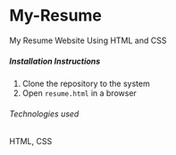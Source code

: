 # My-Resume
My Resume Website Using HTML and CSS

##### Installation Instructions
1. Clone the repository to the system
2. Open `resume.html` in a browser

###### Technologies used
HTML, CSS

